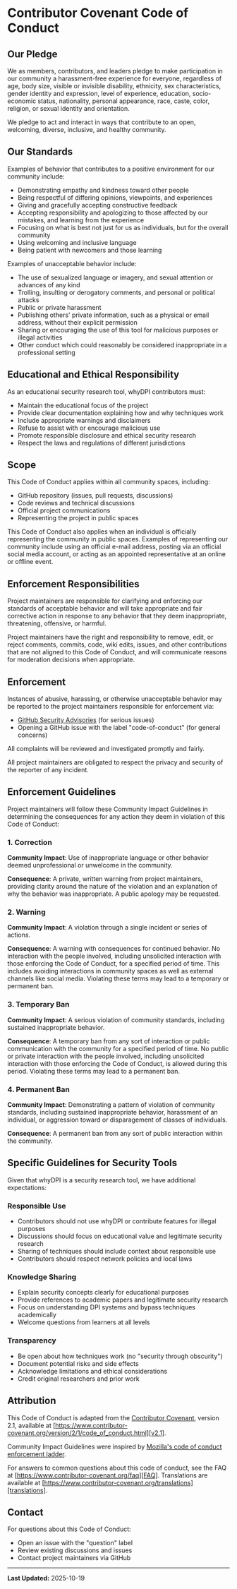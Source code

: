 # Contributor Covenant Code of Conduct

## Our Pledge

We as members, contributors, and leaders pledge to make participation in our
community a harassment-free experience for everyone, regardless of age, body
size, visible or invisible disability, ethnicity, sex characteristics, gender
identity and expression, level of experience, education, socio-economic status,
nationality, personal appearance, race, caste, color, religion, or sexual
identity and orientation.

We pledge to act and interact in ways that contribute to an open, welcoming,
diverse, inclusive, and healthy community.

## Our Standards

Examples of behavior that contributes to a positive environment for our
community include:

* Demonstrating empathy and kindness toward other people
* Being respectful of differing opinions, viewpoints, and experiences
* Giving and gracefully accepting constructive feedback
* Accepting responsibility and apologizing to those affected by our mistakes,
  and learning from the experience
* Focusing on what is best not just for us as individuals, but for the overall
  community
* Using welcoming and inclusive language
* Being patient with newcomers and those learning

Examples of unacceptable behavior include:

* The use of sexualized language or imagery, and sexual attention or advances of
  any kind
* Trolling, insulting or derogatory comments, and personal or political attacks
* Public or private harassment
* Publishing others' private information, such as a physical or email address,
  without their explicit permission
* Sharing or encouraging the use of this tool for malicious purposes or illegal
  activities
* Other conduct which could reasonably be considered inappropriate in a
  professional setting

## Educational and Ethical Responsibility

As an educational security research tool, whyDPI contributors must:

* Maintain the educational focus of the project
* Provide clear documentation explaining how and why techniques work
* Include appropriate warnings and disclaimers
* Refuse to assist with or encourage malicious use
* Promote responsible disclosure and ethical security research
* Respect the laws and regulations of different jurisdictions

## Scope

This Code of Conduct applies within all community spaces, including:

* GitHub repository (issues, pull requests, discussions)
* Code reviews and technical discussions
* Official project communications
* Representing the project in public spaces

This Code of Conduct also applies when an individual is officially representing
the community in public spaces. Examples of representing our community include
using an official e-mail address, posting via an official social media account,
or acting as an appointed representative at an online or offline event.

## Enforcement Responsibilities

Project maintainers are responsible for clarifying and enforcing our standards
of acceptable behavior and will take appropriate and fair corrective action in
response to any behavior that they deem inappropriate, threatening, offensive,
or harmful.

Project maintainers have the right and responsibility to remove, edit, or reject
comments, commits, code, wiki edits, issues, and other contributions that are
not aligned to this Code of Conduct, and will communicate reasons for moderation
decisions when appropriate.

## Enforcement

Instances of abusive, harassing, or otherwise unacceptable behavior may be
reported to the project maintainers responsible for enforcement via:

* [GitHub Security Advisories](https://github.com/byrdltd/whyDPI/security/advisories/new) (for serious issues)
* Opening a GitHub issue with the label "code-of-conduct" (for general concerns)

All complaints will be reviewed and investigated promptly and fairly.

All project maintainers are obligated to respect the privacy and security of the
reporter of any incident.

## Enforcement Guidelines

Project maintainers will follow these Community Impact Guidelines in determining
the consequences for any action they deem in violation of this Code of Conduct:

### 1. Correction

**Community Impact**: Use of inappropriate language or other behavior deemed
unprofessional or unwelcome in the community.

**Consequence**: A private, written warning from project maintainers, providing
clarity around the nature of the violation and an explanation of why the
behavior was inappropriate. A public apology may be requested.

### 2. Warning

**Community Impact**: A violation through a single incident or series of
actions.

**Consequence**: A warning with consequences for continued behavior. No
interaction with the people involved, including unsolicited interaction with
those enforcing the Code of Conduct, for a specified period of time. This
includes avoiding interactions in community spaces as well as external channels
like social media. Violating these terms may lead to a temporary or permanent
ban.

### 3. Temporary Ban

**Community Impact**: A serious violation of community standards, including
sustained inappropriate behavior.

**Consequence**: A temporary ban from any sort of interaction or public
communication with the community for a specified period of time. No public or
private interaction with the people involved, including unsolicited interaction
with those enforcing the Code of Conduct, is allowed during this period.
Violating these terms may lead to a permanent ban.

### 4. Permanent Ban

**Community Impact**: Demonstrating a pattern of violation of community
standards, including sustained inappropriate behavior, harassment of an
individual, or aggression toward or disparagement of classes of individuals.

**Consequence**: A permanent ban from any sort of public interaction within the
community.

## Specific Guidelines for Security Tools

Given that whyDPI is a security research tool, we have additional expectations:

### Responsible Use

* Contributors should not use whyDPI or contribute features for illegal purposes
* Discussions should focus on educational value and legitimate security research
* Sharing of techniques should include context about responsible use
* Contributors should respect network policies and local laws

### Knowledge Sharing

* Explain security concepts clearly for educational purposes
* Provide references to academic papers and legitimate security research
* Focus on understanding DPI systems and bypass techniques academically
* Welcome questions from learners at all levels

### Transparency

* Be open about how techniques work (no "security through obscurity")
* Document potential risks and side effects
* Acknowledge limitations and ethical considerations
* Credit original researchers and prior work

## Attribution

This Code of Conduct is adapted from the [Contributor Covenant][homepage],
version 2.1, available at
[https://www.contributor-covenant.org/version/2/1/code_of_conduct.html][v2.1].

Community Impact Guidelines were inspired by
[Mozilla's code of conduct enforcement ladder][Mozilla CoC].

For answers to common questions about this code of conduct, see the FAQ at
[https://www.contributor-covenant.org/faq][FAQ]. Translations are available at
[https://www.contributor-covenant.org/translations][translations].

[homepage]: https://www.contributor-covenant.org
[v2.1]: https://www.contributor-covenant.org/version/2/1/code_of_conduct.html
[Mozilla CoC]: https://github.com/mozilla/diversity
[FAQ]: https://www.contributor-covenant.org/faq
[translations]: https://www.contributor-covenant.org/translations

## Contact

For questions about this Code of Conduct:

* Open an issue with the "question" label
* Review existing discussions and issues
* Contact project maintainers via GitHub

---

**Last Updated:** 2025-10-19
